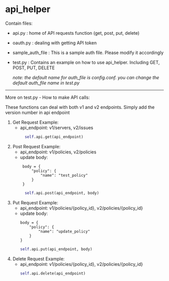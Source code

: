 

# api_helper

Contain files:
* api.py : home of API requests function (get, post, put, delete)
* oauth.py : dealing with getting API token
* sample_auth_file : This is a sample auth file. Please modify it accordingly 
* test.py : Contains an example on how to use api_helper. Including GET, POST, PUT, DELETE

    *note: the default name for auth_file is config.conf. you can change the default auth_file name in test.py*

---

More on test.py - How to make API calls:

These functions can deal with both v1 and v2 endpoints. Simply add the version number in api endpoint

1. Get Request Example: 
    * api_endpoint: v1/servers, v2/issues
      ```python
        self.api.get(api_endpoint)
      ```
2. Post Request Example: 
    * api_endpoint: v1/policies, v2/policies
    * update body:
       ```
        body = {
            "policy": {
                "name": "test_policy"
            }
        }
      ```
      ```python
        self.api.post(api_endpoint, body)
      ```
3. Put Request Example: 
    * api_endpoint: v1/policies/{policy_id}, v2/policies/{policy_id}
    * update body:
        ```
        body = {
            "policy": {
                "name": "update_policy"
            }
        }
        ```
        ```python
        self.api.put(api_endpoint, body)
        ```
4. Delete Request Example: 
    * api_endpoint: v1/policies/{policy_id}, v2/policies/{policy_id}
        ```python
        self.api.delete(api_endpoint)
        ```


